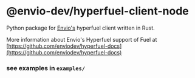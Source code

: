 # @envio-dev/hyperfuel-client-node

Python package for [Envio's](https://envio.dev/) hyperfuel client written in Rust.

More information about Envio's Hyperfuel support of Fuel at [https://github.com/enviodev/hyperfuel-docs](https://github.com/enviodev/hyperfuel-docs)

### see examples in `examples/`